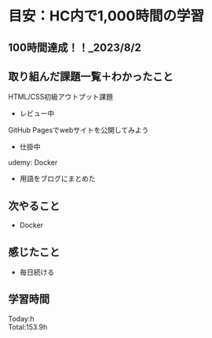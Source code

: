 # 目安：HC内で1,000時間の学習
## 100時間達成！！_2023/8/2
## 取り組んだ課題一覧＋わかったこと
HTML/CSS初級アウトプット課題
- レビュー中

GitHub Pagesでwebサイトを公開してみよう
- 仕掛中

udemy: Docker
- 用語をブログにまとめた

## 次やること
- Docker
## 感じたこと
- 毎日続ける
## 学習時間
Today:h<br>
Total:153.9h
